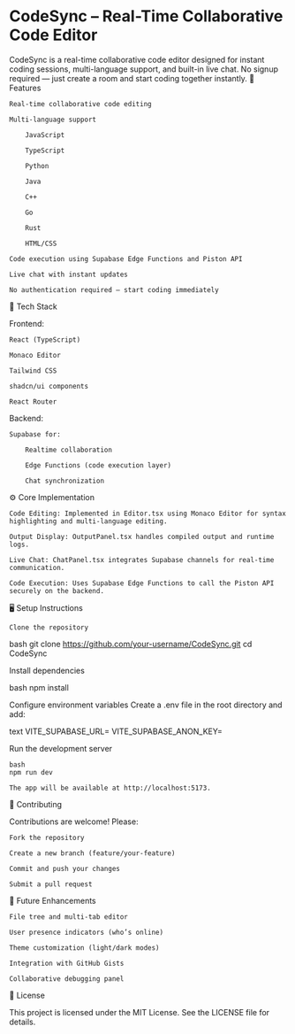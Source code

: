 <h1>CodeSync – Real-Time Collaborative Code Editor</h1>


CodeSync is a real-time collaborative code editor designed for instant coding sessions, multi-language support, and built-in live chat. No signup required — just create a room and start coding together instantly.
🚀 Features

    Real-time collaborative code editing

    Multi-language support

        JavaScript

        TypeScript

        Python

        Java

        C++

        Go

        Rust

        HTML/CSS

    Code execution using Supabase Edge Functions and Piston API

    Live chat with instant updates

    No authentication required — start coding immediately

🧩 Tech Stack

Frontend:

    React (TypeScript)

    Monaco Editor

    Tailwind CSS

    shadcn/ui components

    React Router

Backend:

    Supabase for:

        Realtime collaboration

        Edge Functions (code execution layer)

        Chat synchronization

⚙️ Core Implementation

    Code Editing: Implemented in Editor.tsx using Monaco Editor for syntax highlighting and multi-language editing.

    Output Display: OutputPanel.tsx handles compiled output and runtime logs.

    Live Chat: ChatPanel.tsx integrates Supabase channels for real-time communication.

    Code Execution: Uses Supabase Edge Functions to call the Piston API securely on the backend.

🖥️ Setup Instructions

    Clone the repository

bash
git clone https://github.com/your-username/CodeSync.git
cd CodeSync

Install dependencies

bash
npm install


Configure environment variables
Create a .env file in the root directory and add:

text
VITE_SUPABASE_URL=<your-supabase-url>
VITE_SUPABASE_ANON_KEY=<your-supabase-anon-key>



Run the development server

    bash
    npm run dev

    The app will be available at http://localhost:5173.

🤝 Contributing

Contributions are welcome! Please:

    Fork the repository

    Create a new branch (feature/your-feature)

    Commit and push your changes

    Submit a pull request

🧠 Future Enhancements

    File tree and multi-tab editor

    User presence indicators (who’s online)

    Theme customization (light/dark modes)

    Integration with GitHub Gists

    Collaborative debugging panel

📜 License

This project is licensed under the MIT License. See the LICENSE file for details.
